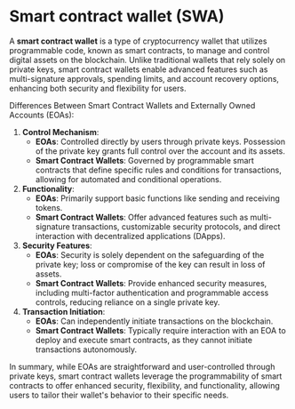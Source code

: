 # Smart contract wallet (SWA)

A **smart contract wallet** is a type of cryptocurrency wallet that utilizes programmable code, known as smart contracts, to manage and control digital assets on the blockchain. Unlike traditional wallets that rely solely on private keys, smart contract wallets enable advanced features such as multi-signature approvals, spending limits, and account recovery options, enhancing both security and flexibility for users. 

Differences Between Smart Contract Wallets and Externally Owned Accounts (EOAs):
1. **Control Mechanism**:
   - **EOAs**: Controlled directly by users through private keys. Possession of the private key grants full control over the account and its assets.
   - **Smart Contract Wallets**: Governed by programmable smart contracts that define specific rules and conditions for transactions, allowing for automated and conditional operations. 
2. **Functionality**:
    - **EOAs**: Primarily support basic functions like sending and receiving tokens.
    - **Smart Contract Wallets**: Offer advanced features such as multi-signature transactions, customizable security protocols, and direct interaction with decentralized applications (DApps). 
3. **Security Features**:
    - **EOAs**: Security is solely dependent on the safeguarding of the private key; loss or compromise of the key can result in loss of assets.
    - **Smart Contract Wallets**: Provide enhanced security measures, including multi-factor authentication and programmable access controls, reducing reliance on a single private key. 
4. **Transaction Initiation**:
    - **EOAs**: Can independently initiate transactions on the blockchain.
    - **Smart Contract Wallets**: Typically require interaction with an EOA to deploy and execute smart contracts, as they cannot initiate transactions autonomously. 
  
In summary, while EOAs are straightforward and user-controlled through private keys, smart contract wallets leverage the programmability of smart contracts to offer enhanced security, flexibility, and functionality, allowing users to tailor their wallet's behavior to their specific needs.
